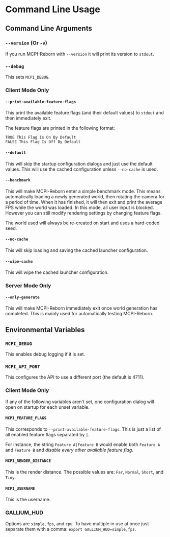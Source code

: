 # Command Line Usage

## Command Line Arguments

### ``--version`` (Or ``-v``)
If you run MCPI-Reborn with ``--version`` it will print its version to ``stdout``.

### ``--debug``
This sets ``MCPI_DEBUG``.

### Client Mode Only

#### ``--print-available-feature-flags``
This print the available feature flags (and their default values) to ``stdout`` and then immediately exit.

The feature flags are printed in the following format:
```
TRUE This Flag Is On By Default
FALSE This Flag Is Off By Default
```

#### ``--default``
This will skip the startup configuration dialogs and just use the default values. This will use the cached configuration unless ``--no-cache`` is used.

#### ``--benchmark``
This will make MCPI-Reborn enter a simple benchmark mode. This means automatically loading a newly generated world, then rotating the camera for a period of time. When it has finished, it will then exit and print the average FPS while the world was loaded. In this mode, all user input is blocked. However you can still modify rendering settings by changing feature flags.

The world used will always be re-created on start and uses a hard-coded seed.

#### ``--no-cache``
This will skip loading and saving the cached launcher configuration.

#### ``--wipe-cache``
This will wipe the cached launcher configuration.

### Server Mode Only

#### ``--only-generate``
This will make MCPI-Reborn immediately exit once world generation has completed. This is mainly used for automatically testing MCPI-Reborn.

## Environmental Variables

### ``MCPI_DEBUG``
This enables debug logging if it is set.

### ``MCPI_API_PORT``
This configures the API to use a different port (the default is 4711).

### Client Mode Only
If any of the following variables aren't set, one configuration dialog will open on startup for each unset variable.

#### ``MCPI_FEATURE_FLAGS``
This corresponds to ``--print-available-feature-flags``. This is just a list of all enabled feature flags separated by ``|``.

For instance, the string ``Feature A|Feature B`` would enable both ``Feature A`` and ``Feature B`` and *disable every other available feature flag*.

#### ``MCPI_RENDER_DISTANCE``
This is the render distance. The possible values are: ``Far``, ``Normal``, ``Short``, and ``Tiny``.

#### ``MCPI_USERNAME``
This is the username.

### GALLIUM_HUD
Options are ``simple``, ``fps``, and ``cpu``.
To have multiple in use at once just separate them with a comma: ``export GALLIUM_HUD=simple,fps``.
